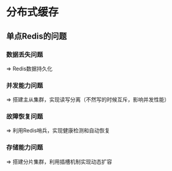 # 分布式缓存



## 单点Redis的问题



### 数据丢失问题

=> Redis数据持久化

### 并发能力问题

=> 搭建主从集群，实现读写分离（不然写的时候互斥，影响并发性能）

### 故障恢复问题

=> 利用Redis哨兵，实现健康检测和自动恢复

### 存储能力问题

=> 搭建分片集群，利用插槽机制实现动态扩容



